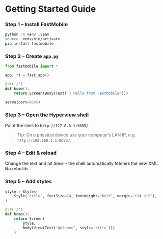 # Getting Started Guide

### Step 1 – Install FastMobile

```bash
python -m venv .venv
source .venv/bin/activate
pip install fastmobile
```

### Step 2 – Create `app.py`

```python
from fastmobile import *

app, rt = fast_app()

@rt('/')
def home():
    return Screen(Body(Text('👋 Hello from FastMobile')))

serve(port=8085)
```

### Step 3 – Open the Hyperview shell

Point the shell to `http://127.0.0.1:8085/`.

> Tip: On a physical device use your computer’s LAN IP, e.g. `http://192.168.1.5:8085/`.

### Step 4 – Edit & reload

Change the text and hit *Save* – the shell automatically fetches the new XML. No rebuilds.

### Step 5 – Add styles

```python
style = Styles(
    Style('title', fontSize=24, fontWeight='bold', margin='t24 b12'),
)

@rt('/')
def home():
    return Screen(
        style,
        Body(View(Text('Welcome', style='title')))
    )
```
